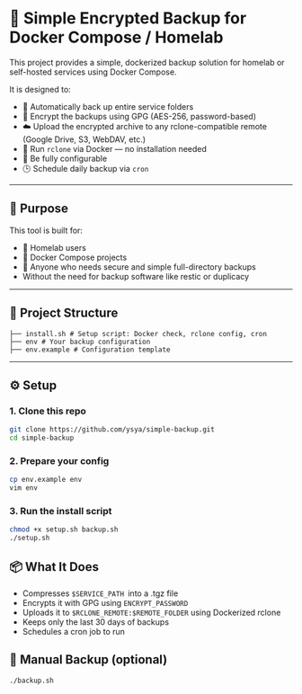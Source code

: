 # 🔐 Simple Encrypted Backup for Docker Compose / Homelab

This project provides a simple, dockerized backup solution for homelab or self-hosted services using Docker Compose.

It is designed to:

- 🔄 Automatically back up entire service folders
- 🔐 Encrypt the backups using GPG (AES-256, password-based)
- ☁️ Upload the encrypted archive to any rclone-compatible remote (Google Drive, S3, WebDAV, etc.)
- 🐳 Run `rclone` via Docker — no installation needed
- 🧩 Be fully configurable
- 🕒 Schedule daily backup via `cron`

---

## 🎯 Purpose

This tool is built for:

- 🏡 Homelab users
- 🐳 Docker Compose projects
- 💾 Anyone who needs secure and simple full-directory backups
- Without the need for backup software like restic or duplicacy

---

## 📁 Project Structure

```├── backup.sh # Main backup logic (compression + encryption + upload) 
├── install.sh # Setup script: Docker check, rclone config, cron 
├── env # Your backup configuration 
├── env.example # Configuration template
```


---

## ⚙️ Setup

### 1. Clone this repo

```bash
git clone https://github.com/ysya/simple-backup.git
cd simple-backup
```

### 2. Prepare your config
```bash
cp env.example env
vim env
```

### 3. Run the install script
```bash
chmod +x setup.sh backup.sh
./setup.sh
```

## 📦 What It Does
- Compresses `$SERVICE_PATH `into a .tgz file
- Encrypts it with GPG using `ENCRYPT_PASSWORD`
- Uploads it to `$RCLONE_REMOTE:$REMOTE_FOLDER` using Dockerized rclone
- Keeps only the last 30 days of backups
- Schedules a cron job to run

## 💬 Manual Backup (optional)
```bash
./backup.sh
```